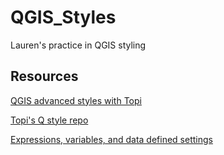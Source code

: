 # QGIS_Styles
Lauren's practice in QGIS styling

## Resources
[QGIS advanced styles with Topi](https://www.youtube.com/watch?v=Wdd50fZagxM)

[Topi's Q style repo](https://github.com/tjukanovt/qgis_styles)

[Expressions, variables, and data defined settings](https://www.youtube.com/watch?v=h-mpUkwDdOQ)
